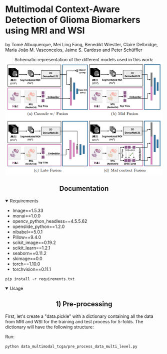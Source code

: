 # Multimodal Context-Aware Detection of Glioma Biomarkers using MRI and WSI

by Tomé Albuquerque, Mei Ling Fang, Benedikt Wiestler, Claire Delbridge, Maria João M. Vasconcelos, Jaime S. Cardoso and
Peter Schüffler

<div align="center">Schematic representation of the different models used in this work:<br />
<img src="https://github.com/tomealbuquerque/multimodal-glioma-biomarkers-detection/blob/main/Figures/scheme.PNG" width="600"></div>

## <div align="center">Documentation</div>
<details Open>
<summary>Requirements</summary>

* Image==1.5.33
* monai==1.0.0
* opencv_python_headless==4.5.5.62
* openslide_python==1.2.0
* nibabel==5.0.1
* Pillow==9.4.0
* scikit_image==0.19.2
* scikit_learn==1.2.1
* seaborn==0.11.2
* skimage==0.0
* torch==1.10.0
* torchvision==0.11.1
  
```
pip install -r requirements.txt
```
</details>

<details Open>
<summary>Usage</summary>

## <div align="center">1) Pre-processing</div>

First, let's create a "data.pickle" with a dictionary containing all the data from MRI and WSI for the training and test process for 5-folds. The dictionary will have the following structure:


  
Run: 
```
python data_multimodal_tcga/pre_process_data_multi_level.py
```  
  
</details>
